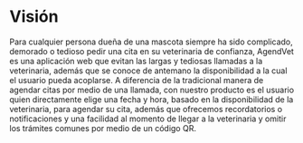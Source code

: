 # Visión
Para cualquier persona dueña de una mascota siempre ha sido complicado, demorado o tedioso pedir una cita en su veterinaria de confianza, AgendVet es una aplicación web que evitan las largas y tediosas llamadas a la veterinaria, además que se conoce de antemano la disponibilidad a la cual el usuario pueda acoplarse. A diferencia de la tradicional manera de agendar citas por medio de una llamada, con nuestro producto es el usuario quien directamente elige una fecha y hora, basado en la disponibilidad de la veterinaria, para agendar su cita, además que ofrecemos recordatorios o notificaciones y una facilidad al momento de llegar a la veterinaria y omitir los trámites comunes por medio de un código QR.
